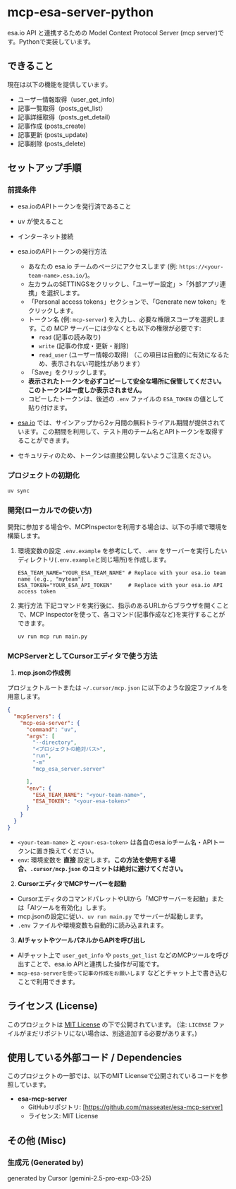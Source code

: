 # mcp-esa-server-python

esa.io API と連携するための Model Context Protocol Server (mcp server)です。Pythonで実装しています。

## できること

現在は以下の機能を提供しています。

- ユーザー情報取得（user_get_info）
- 記事一覧取得（posts_get_list）
- 記事詳細取得（posts_get_detail）
- 記事作成 (posts_create)
- 記事更新 (posts_update)
- 記事削除 (posts_delete)

## セットアップ手順

### 前提条件
- esa.ioのAPIトークンを発行済であること
- uv が使えること
- インターネット接続

- esa.ioのAPIトークンの発行方法
    - あなたの esa.io チームのページにアクセスします (例: `https://<your-team-name>.esa.io/`)。
    - 左カラムのSETTINGSをクリックし、「ユーザー設定」>「外部アプリ連携」を選択します。
    - 「Personal access tokens」セクションで、「Generate new token」をクリックします。
    - トークン名 (例: `mcp-server`) を入力し、必要な権限スコープを選択します。この MCP サーバーには少なくとも以下の権限が必要です:
        - `read` (記事の読み取り)
        - `write` (記事の作成・更新・削除)
        - `read_user` (ユーザー情報の取得) （この項目は自動的に有効になるため、表示されない可能性があります）
    - 「Save」をクリックします。
    - **表示されたトークンを必ずコピーして安全な場所に保管してください。このトークンは一度しか表示されません。**
    - コピーしたトークンは、後述の `.env` ファイルの `ESA_TOKEN` の値として貼り付けます。
- [esa.io](https://esa.io/) では、サインアップから2ヶ月間の無料トライアル期間が提供されています。この期間を利用して、テスト用のチーム名とAPIトークンを取得することができます。
- セキュリティのため、トークンは直接公開しないようご注意ください。


### プロジェクトの初期化

```bash
uv sync
```

### 開発(ローカルでの使い方)

開発に参加する場合や、MCPInspectorを利用する場合は、以下の手順で環境を構築します。

1. 環境変数の設定
    `.env.example` を参考にして、`.env` をサーバーを実行したいディレクトリ(`.env.example`と同じ場所)を作成します。
    ```dotenv
    ESA_TEAM_NAME="YOUR_ESA_TEAM_NAME" # Replace with your esa.io team name (e.g., "myteam")
    ESA_TOKEN="YOUR_ESA_API_TOKEN"     # Replace with your esa.io API access token
    ```

2. 実行方法
    下記コマンドを実行後に、指示のあるURLからブラウザを開くことで、MCP Inspectorを使って、各コマンド(記事作成など)を実行することができます。
    ```bash
    uv run mcp run main.py
    ```

### MCPServerとしてCursorエディタで使う方法

1. **mcp.jsonの作成例**

プロジェクトルートまたは `~/.cursor/mcp.json` に以下のような設定ファイルを用意します。

```json
{
  "mcpServers": {
    "mcp-esa-server": {
      "command": "uv",
      "args": [
        "--directory",
        "<プロジェクトの絶対パス>",
        "run",
        "-m"
        "mcp_esa_server.server"

      ],
      "env": {
        "ESA_TEAM_NAME": "<your-team-name>",
        "ESA_TOKEN": "<your-esa-token>"
      }
    }
  }
}
```
- `<your-team-name>` と `<your-esa-token>` は各自のesa.ioチーム名・APIトークンに置き換えてください。
- `env`: 環境変数を **直接** 設定します。**この方法を使用する場合、`.cursor/mcp.json` のコミットは絶対に避けてください。**


2. **CursorエディタでMCPサーバーを起動**

- CursorエディタのコマンドパレットやUIから「MCPサーバーを起動」または「AIツールを有効化」します。
- mcp.jsonの設定に従い、`uv run main.py` でサーバーが起動します。
- `.env` ファイルや環境変数も自動的に読み込まれます。

3. **AIチャットやツールパネルからAPIを呼び出し**

- AIチャット上で `user_get_info` や `posts_get_list` などのMCPツールを呼び出すことで、esa.io APIと連携した操作が可能です。
- `mcp-esa-serverを使って記事の作成をお願いします` などとチャット上で書き込むことで利用できます。

## ライセンス (License)

このプロジェクトは [MIT License](./LICENSE) の下で公開されています。
(注: `LICENSE` ファイルがまだリポジトリにない場合は、別途追加する必要があります。)

## 使用している外部コード / Dependencies

このプロジェクトの一部では、以下のMIT Licenseで公開されているコードを参照しています。

- **esa-mcp-server**
  - GitHubリポジトリ: [https://github.com/masseater/esa-mcp-server]
  - ライセンス: MIT License

## その他 (Misc)

### 生成元 (Generated by)

generated by Cursor (gemini-2.5-pro-exp-03-25)

